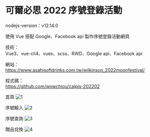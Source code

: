 # 可爾必思 2022 序號登錄活動

nodejs-version：v12.14.0

使用 Vue 搭配 Google、Facebook api 製作序號登錄活動網頁

技術：<br>
Vue3、vue-cli4、vuex、scss、RWD、Google api、Facebook api

網站：<br>
https://www.asahisoftdrinks.com.tw/wilkinson_2022moonfestival/

程式碼：<br>
https://github.com/wowchiou/calpis-202202

首頁
![1](https://user-images.githubusercontent.com/37163473/180384049-f27a108e-6ef7-4aed-b2bf-41fbe9f678d7.jpg)

序號輸入
![2](https://user-images.githubusercontent.com/37163473/180384095-11ff9ff8-8963-428e-8410-907e090815df.jpg)

序號查詢
![3](https://user-images.githubusercontent.com/37163473/180384127-2cdd4908-b50e-4f46-bd96-1e1fcfd16da4.jpg)

贈品兌換
![4](https://user-images.githubusercontent.com/37163473/180384164-7d830d22-86e5-412c-88c3-0bd4a0c80a2c.jpg)

